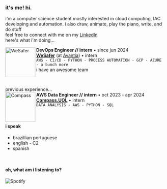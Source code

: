 
 
### it's me! hi.
i'm a computer science student mostly interested in cloud computing, IAC developing and automation. i also draw, animate, play the piano, write, and do stuff  
feel free to connect with me on my [LinkedIn](https://www.linkedin.com/in/alineara/)  
here's what i'm doing...

[<img align="left" height="94px" width="94px" alt="WeSafer" src="https://github.com/aline-exe/aline-exe/assets/132860472/44297bf6-ea32-4d0a-80f5-1321f8cb37ec"/>](https://wesafer.com)
**DevOps Engineer // intern** • since jun 2024 \
[**WeSafer**](https://wesafer.com) (at [Avantia](https://www.avantia.com.br)) • intern \
`AWS - CI/CD - PYTHON - PROCESS AUTOMATION - GCP - AZURE - a bunch more`  
i have an awesome team

<br>

previous experience...  
[<img align="left" height="94px" width="94px" alt="Compass" src="https://media.licdn.com/dms/image/C4E22AQGeOInu0o1uZQ/feedshare-shrink_800/0/1636143287890?e=2147483647&v=beta&t=pA7d85Ab46qbZFNaOZj7DWUz5gJ6fwBNZzqlPWEe3Is"/>](https://compass.uol/en/home/)
**AWS Data Engineer // intern** • oct 2023 - apr 2024 \
[**Compass.UOL**](https://compass.uol/en/home/) • intern \
`DATA ANALYSIS - AWS - PYTHON - SQL`


<br/>

#### i speak  

* brazillian portuguese
* english - C2
* spanish

<br>

#### oh, what am i listening to?


![Spotify](https://spotify-recently-played-readme.vercel.app/api?user=stellathewolfie)

